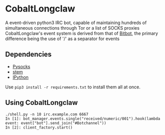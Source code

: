 # CobaltLongclaw
A event-driven python3 IRC bot, capable of maintaining hundreds of simultaneous connections through Tor or a list of SOCKS proxies
CobaltLongclaw's event system is derived from that of [Bitbot](https://github.com/jesopo/bitbot), the primary difference being the
use of '/' as a separator for events

## Dependencies
* [Pysocks](https://pypi.org/project/PySocks/)
* [stem](https://pypi.org/project/stem/)
* [IPython](https://pypi.org/project/ipython/)

Use `pip3 install -r requirements.txt` to install them all at once.

## Using CobaltLongclaw
```
./shell.py -n 10 irc.example.com 6667
In [1]: bot_manager.events.single("received/numeric/001").hook(lambda event: event["bot"].send_join("#Botchannel"))
In [2]: client_factory.start()
```

